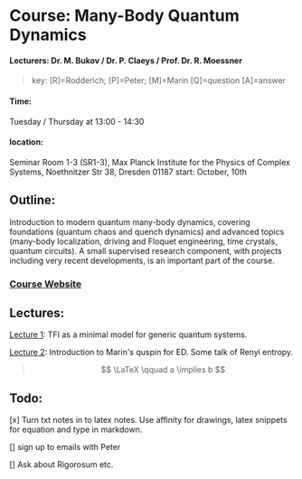 # Course: Many-Body Quantum Dynamics

#### **Lecturers:** Dr. M. Bukov / Dr. P. Claeys / Prof. Dr. R. Moessner

> key:
> [R]=Rodderich; [P]=Peter; [M]=Marin
> [Q]=question [A]=answer

#### Time:
Tuesday / Thursday at 13:00 - 14:30

#### location: 
Seminar Room 1-3 (SR1-3), Max Planck Institute for the Physics of Complex Systems, Noethnitzer Str 38, Dresden 01187
start: October, 10th
## Outline:

Introduction to modern quantum many-body dynamics, covering
foundations (quantum chaos and quench dynamics) and advanced topics
(many-body localization, driving and Floquet engineering, time
crystals, quantum circuits). A small supervised research component,
with projects including very recent developments, is an important
part of the course.


### [Course Website](https://www.pks.mpg.de/condensed-matter/teaching)

## Lectures:
[Lecture 1](/lecture-notes/lecture_notes.1.md): TFI as a minimal model for generic quantum systems.

[Lecture 2](/lecture-notes/lecture_notes.2.md): Introduction to Marin's quspin for ED. Some talk of Renyi entropy.

> $$ \LaTeX \qquad a \implies b $$


## Todo:
[x] Turn txt notes in to latex notes. Use affinity for drawings, latex snippets for equation and type in markdown.




[] sign up to emails with Peter

[] Ask about Rigorosum etc.
